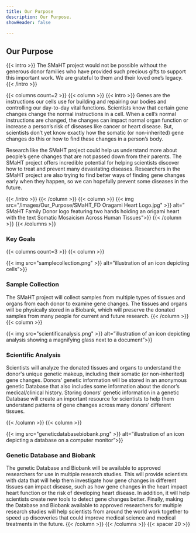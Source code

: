 ```yaml
---
title: Our Purpose
description: Our Purpose.
showHeader: false

---
```


## Our Purpose

{{< intro >}}
The SMaHT project would not be possible without the generous donor families who have provided such precious gifts to support this important work. We are grateful to them and their loved one’s legacy.
{{< /intro >}}

{{< columns count=2 >}}
{{< column >}}
{{< intro >}}
Genes are the instructions our cells use for building and repairing our bodies and controlling our day-to-day vital functions. Scientists know that certain gene changes change the normal instructions in a cell. When a cell’s normal instructions are changed, the changes can impact normal organ function or increase a person’s risk of diseases like cancer or heart disease. But, scientists don’t yet know exactly how the somatic (or non-inherited) gene changes do this or how to find these changes in a person’s body.

Research like the SMaHT project could help us understand more about people’s gene changes that are not passed down from their parents. The SMaHT project offers incredible potential for helping scientists discover how to treat and prevent many devastating diseases. Researchers in the SMaHT project are also trying to find better ways of finding gene changes early when they happen, so we can hopefully prevent some diseases in the future.

{{< /intro >}}
{{< /column >}}
{{< column >}}
{{< img src="/images/Our_Purpose/SMaHT_FD Oragami Heart Logo.jpg" >}} alt=” SMaHT Family Donor logo featuring two hands holding an origami heart with the text Somatic Mosaicism Across Human Tissues”>}}
{{< /column >}}
{{< /columns >}}

### Key Goals

<div class="purpose">

{{< columns count=3 >}}
{{< column >}}

{{< img src="samplecollection.png" >}} alt=”illustration of an icon depicting cells”>}}

### Sample Collection

The SMaHT project will collect samples from multiple types of tissues and organs from each donor to examine gene changes. The tissues and organs will be physically stored in a Biobank, which will preserve the donated samples from many people for current and future research.
{{< /column >}}
{{< column >}}

{{< img src="scientificanalysis.png" >}} alt=”illustration of an icon depicting analysis showing a magnifying glass next to a document”>}}

### Scientific Analysis
Scientists will analyze the donated tissues and organs to understand the donor's unique genetic makeup, including their somatic (or non-inherited) gene changes. Donors’ genetic information will be stored in an anonymous genetic Database that also includes some information about the donor’s medical/clinical history. Storing donors’ genetic information in a genetic Database will create an important resource for scientists to help them understand patterns of gene changes across many donors’ different tissues.

{{< /column >}}
{{< column >}}

{{< img src="geneticdatabasebiobank.png" >}} alt=”illustration of an icon depicting a database on a computer monitor”>}}

### Genetic Database and Biobank

The genetic Database and Biobank will be available to approved researchers for use in multiple research studies. This will provide scientists with data that will help them investigate how gene changes in different tissues can impact disease, such as how gene changes in the heart impact heart function or the risk of developing heart disease. In addition, it will help scientists create new tools to detect gene changes better. Finally, making the Database and Biobank available to approved researchers for multiple research studies will help scientists from around the world work together to speed up discoveries that could improve medical science and medical treatments in the future.
{{< /column >}}
{{< /columns >}}
{{< spacer 20 >}}

</div>
